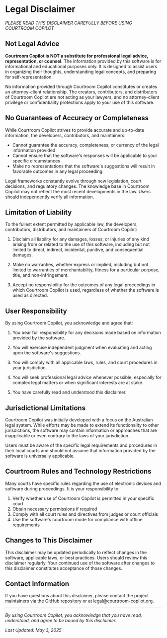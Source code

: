 # Legal Disclaimer

*PLEASE READ THIS DISCLAIMER CAREFULLY BEFORE USING COURTROOM COPILOT*

## Not Legal Advice

**Courtroom Copilot is NOT a substitute for professional legal advice, representation, or counsel.** The information provided by this software is for informational and educational purposes only. It is designed to assist users in organizing their thoughts, understanding legal concepts, and preparing for self-representation.

No information provided through Courtroom Copilot constitutes or creates an attorney-client relationship. The creators, contributors, and distributors of Courtroom Copilot are not acting as your lawyers, and no attorney-client privilege or confidentiality protections apply to your use of this software.

## No Guarantees of Accuracy or Completeness

While Courtroom Copilot strives to provide accurate and up-to-date information, the developers, contributors, and maintainers:

- Cannot guarantee the accuracy, completeness, or currency of the legal information provided
- Cannot ensure that the software's responses will be applicable to your specific circumstances
- Make no representations that the software's suggestions will result in favorable outcomes in any legal proceeding

Legal frameworks constantly evolve through new legislation, court decisions, and regulatory changes. The knowledge base in Courtroom Copilot may not reflect the most recent developments in the law. Users should independently verify all information.

## Limitation of Liability

To the fullest extent permitted by applicable law, the developers, contributors, distributors, and maintainers of Courtroom Copilot:

1. Disclaim all liability for any damages, losses, or injuries of any kind arising from or related to the use of this software, including but not limited to direct, indirect, incidental, punitive, and consequential damages.

2. Make no warranties, whether express or implied, including but not limited to warranties of merchantability, fitness for a particular purpose, title, and non-infringement.

3. Accept no responsibility for the outcomes of any legal proceedings in which Courtroom Copilot is used, regardless of whether the software is used as directed.

## User Responsibility

By using Courtroom Copilot, you acknowledge and agree that:

1. You bear full responsibility for any decisions made based on information provided by the software.

2. You will exercise independent judgment when evaluating and acting upon the software's suggestions.

3. You will comply with all applicable laws, rules, and court procedures in your jurisdiction.

4. You will seek professional legal advice whenever possible, especially for complex legal matters or when significant interests are at stake.

5. You have carefully read and understood this disclaimer.

## Jurisdictional Limitations

Courtroom Copilot was initially developed with a focus on the Australian legal system. While efforts may be made to extend its functionality to other jurisdictions, the software may contain information or approaches that are inapplicable or even contrary to the laws of your jurisdiction.

Users must be aware of the specific legal requirements and procedures in their local courts and should not assume that information provided by the software is universally applicable.

## Courtroom Rules and Technology Restrictions

Many courts have specific rules regarding the use of electronic devices and software during proceedings. It is your responsibility to:

1. Verify whether use of Courtroom Copilot is permitted in your specific court
2. Obtain necessary permissions if required
3. Comply with all court rules and directives from judges or court officials
4. Use the software's courtroom mode for compliance with offline requirements

## Changes to This Disclaimer

This disclaimer may be updated periodically to reflect changes in the software, applicable laws, or best practices. Users should review this disclaimer regularly. Your continued use of the software after changes to this disclaimer constitutes acceptance of those changes.

## Contact Information

If you have questions about this disclaimer, please contact the project maintainers via the GitHub repository or at legal@courtroom-copilot.org.

---

*By using Courtroom Copilot, you acknowledge that you have read, understood, and agree to be bound by this disclaimer.*

*Last Updated: May 3, 2025*